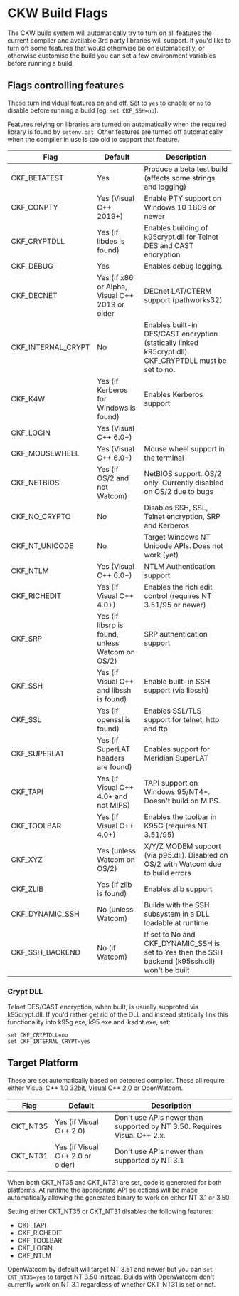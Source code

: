 # CKW Build Flags

The CKW build system will automatically try to turn on all features the current
compiler and available 3rd party libraries will support. If you'd like to turn
off some features that would otherwise be on automatically, or otherwise
customise the build you can set a few environment variables before running
a build.

## Flags controlling features

These turn individual features on and off. Set to `yes` to enable or `no` to
disable before running a build (eg, `set CKF_SSH=no`). 

Features relying on libraries are turned on automatically when the required
library is found by `setenv.bat`. Other features are turned off automatically
when the compiler in use is too old to support that feature.

| Flag               | Default                                         | Description                                                                                            |
|--------------------|-------------------------------------------------|--------------------------------------------------------------------------------------------------------|
| CKF_BETATEST       | Yes                                             | Produce a beta test build (affects some strings and logging)                                           |
| CKF_CONPTY         | Yes (Visual C++ 2019+)                          | Enable PTY support on Windows 10 1809 or newer                                                         |
| CKF_CRYPTDLL       | Yes (if libdes is found)                        | Enables building of k95crypt.dll for Telnet DES and CAST encryption                                    |
| CKF_DEBUG          | Yes                                             | Enables debug logging.                                                                                 |
| CKF_DECNET         | Yes (if x86 or Alpha, Visual C++ 2019 or older  | DECnet LAT/CTERM support (pathworks32)                                                                 |
| CKF_INTERNAL_CRYPT | No                                              | Enables built-in DES/CAST encryption (statically linked k95crypt.dll). CKF_CRYPTDLL must be set to no. |
| CKF_K4W            | Yes (if Kerberos for Windows is found)          | Enables Kerberos support                                                                               |
| CKF_LOGIN          | Yes (Visual C++ 6.0+)                           |                                                                                                        |
| CKF_MOUSEWHEEL     | Yes (Visual C++ 6.0+)                           | Mouse wheel support in the terminal                                                                    |
| CKF_NETBIOS        | Yes (if OS/2 and not Watcom)                    | NetBIOS support. OS/2 only. Currently disabled on OS/2 due to bugs                                     |
| CKF_NO_CRYPTO      | No                                              | Disables SSH, SSL, Telnet encryption, SRP and Kerberos                                                 |
| CKF_NT_UNICODE     | No                                              | Target Windows NT Unicode APIs. Does not work (yet)                                                    |
| CKF_NTLM           | Yes (Visual C++ 6.0+)                           | NTLM Authentication support                                                                            |
| CKF_RICHEDIT       | Yes (if Visual C++ 4.0+)                        | Enables the rich edit control (requires NT 3.51/95 or newer)                                           |
| CKF_SRP            | Yes (if libsrp is found, unless Watcom on OS/2) | SRP authentication support                                                                             |
| CKF_SSH            | Yes (if Visual C++ and libssh is found)         | Enable built-in SSH support (via libssh)                                                               |
| CKF_SSL            | Yes (if openssl is found)                       | Enables SSL/TLS support for telnet, http and ftp                                                       |
| CKF_SUPERLAT       | Yes (if SuperLAT headers are found)             | Enables support for Meridian SuperLAT                                                                  |
| CKF_TAPI           | Yes (if Visual C++ 4.0+ and not MIPS)           | TAPI support on Windows 95/NT4+. Doesn't build on MIPS.                                                |
| CKF_TOOLBAR        | Yes (if Visual C++ 4.0+)                        | Enables the toolbar in K95G (requires NT 3.51/95)                                                      |
| CKF_XYZ            | Yes (unless Watcom on OS/2)                     | X/Y/Z MODEM support (via p95.dll). Disabled on OS/2 with Watcom due to build errors                    |
| CKF_ZLIB           | Yes (if zlib is found)                          | Enables zlib support                                                                                   |
| CKF_DYNAMIC_SSH    | No (unless Watcom)                              | Builds with the SSH subsystem in a DLL loadable at runtime                                             |
| CKF_SSH_BACKEND    | No (if Watcom)                                  | If set to No and CKF_DYNAMIC_SSH is set to Yes then the SSH backend (k95ssh.dll) won't be built        |

### Crypt DLL

Telnet DES/CAST encryption, when built, is usually supproted via k95crypt.dll.
If you'd rather get rid of the DLL and instead statically link this functionality
into k95g.exe, k95.exe and iksdnt.exe, set:

```
set CKF_CRYPTDLL=no
set CKF_INTERNAL_CRYPT=yes
```

## Target Platform

These are set automatically based on detected compiler. These all require either
Visual C++ 1.0 32bit, Visual C++ 2.0 or OpenWatcom.

| Flag     | Default                          | Description                                                              |
|----------|----------------------------------|--------------------------------------------------------------------------|
| CKT_NT35 | Yes (if Visual C++ 2.0)          | Don't use APIs newer than supported by NT 3.50. Requires Visual C++ 2.x. |
| CKT_NT31 | Yes (if Visual C++ 2.0 or older) | Don't use APIs newer than supported by NT 3.1                            |

When both CKT_NT35 and CKT_NT31 are set, code is generated for both platforms.
At runtime the appropriate API selections will be made automatically allowing
the generated binary to work on either NT 3.1 or 3.50.

Setting either CKT_NT35 or CKT_NT31 disables the following features:
* CKF_TAPI
* CKF_RICHEDIT
* CKF_TOOLBAR
* CKF_LOGIN
* CKF_NTLM

OpenWatcom by default will target NT 3.51 and newer but you can
`set CKT_NT35=yes` to target NT 3.50 instead. Builds with OpenWatcom don't
currently work on NT 3.1 regardless of whether CKT_NT31 is set or not.
